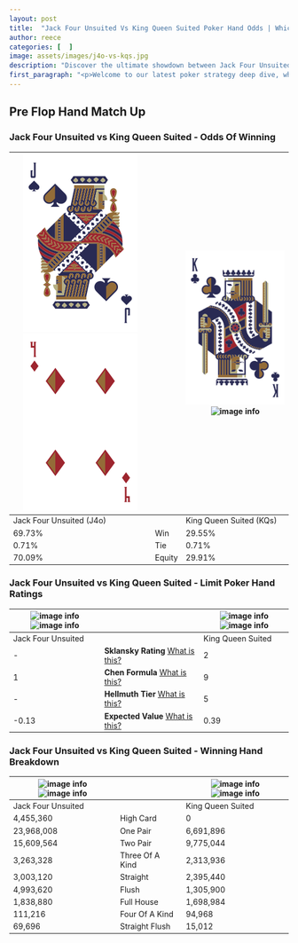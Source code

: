 ```yaml
---
layout: post
title:  "Jack Four Unsuited Vs King Queen Suited Poker Hand Odds | Which Is The Better Hand In Poker? A Complete Guide"
author: reece
categories: [  ]
image: assets/images/j4o-vs-kqs.jpg
description: "Discover the ultimate showdown between Jack Four Unsuited and King Queen Suited in poker! Uncover the odds, strategies, and scenarios where one hand triumphs over the other. Get ready to up your poker game with this thrilling analysis."
first_paragraph: "<p>Welcome to our latest poker strategy deep dive, where we're pitting two distinct hands against each other in a high-stakes showdown: Jack Four Unsuited vs King Queen Suited.</p><p>In the dynamic world of poker, every decision counts, and knowing which hand holds the upper hand is key to your success at the table.</p><p>In this article, we'll dissect these two hands, explore the scenarios where one dominates the other, and equip you with the knowledge to make strategic choices that can tip the odds in your favor.</p><p>Get ready to unravel the intriguing dynamics of these poker hands and elevate your game to new heights.</p>"
---
```




[comment]: # (sp0)

## Pre Flop Hand Match Up

<div class="table hand-ratings" markdown="1"> 



### Jack Four Unsuited vs King Queen Suited - Odds Of Winning


    
| ![image info](assets/images/hand1/j.png) ![image info](assets/images/hand1/4o.png) |  | ![image info](assets/images/hand2/k.png) ![image info](assets/images/hand2/qs.png) |
| -------- | -------- | -------- |
| Jack Four Unsuited (J4o) |  | King Queen Suited (KQs) |
| 69.73% | Win | 29.55% |
| 0.71% | Tie | 0.71% |
| 70.09% | Equity | 29.91% |




[comment]: # (sp1)



### Jack Four Unsuited vs King Queen Suited - Limit Poker Hand Ratings


    
| ![image info](https://www.riverpairs.com/assets/images/hand1/j.png) ![image info](https://www.riverpairs.com/assets/images/hand1/4o.png) |  | ![image info](https://www.riverpairs.com/assets/images/hand2/k.png) ![image info](https://www.riverpairs.com/assets/images/hand2/qs.png) |
| -------- | -------- | -------- |
| Jack Four Unsuited |  | King Queen Suited |
| - | **Sklansky Rating** [What is this?](/sklansky-rating-explained) | 2 |
| 1 | **Chen Formula** [What is this?](/chen-formula-explained) | 9 |
| - | **Hellmuth Tier** [What is this?](/Hellmuth-tier-explained) | 5 |
| -0.13 | **Expected Value** [What is this?](/expected-value-explained) | 0.39 |




[comment]: # (sp2)



### Jack Four Unsuited vs King Queen Suited - Winning Hand Breakdown


    
| ![image info](https://www.riverpairs.com/assets/images/hand1/j.png) ![image info](https://www.riverpairs.com/assets/images/hand1/4o.png) |  | ![image info](https://www.riverpairs.com/assets/images/hand2/k.png) ![image info](https://www.riverpairs.com/assets/images/hand2/qs.png) |
| -------- | -------- | -------- |
| Jack Four Unsuited |  | King Queen Suited |
| 4,455,360 | High Card | 0 |
| 23,968,008 | One Pair | 6,691,896 |
| 15,609,564 | Two Pair | 9,775,044 |
| 3,263,328 | Three Of A Kind | 2,313,936 |
| 3,003,120 | Straight | 2,395,440 |
| 4,993,620 | Flush | 1,305,900 |
| 1,838,880 | Full House | 1,698,984 |
| 111,216 | Four Of A Kind | 94,968 |
| 69,696 | Straight Flush | 15,012 |




[comment]: # (sp3)



</div>

[comment]: # (sp4)



[comment]: # (sp5)

